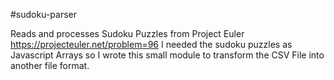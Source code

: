 #sudoku-parser

Reads and processes Sudoku Puzzles from Project Euler https://projecteuler.net/problem=96
I needed the sudoku puzzles as Javascript Arrays so I wrote this small module to transform the CSV File into another file format.